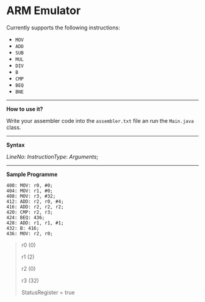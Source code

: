 # ARM Emulator

Currently supports the following instructions: 

- `MOV`
- `ADD`
- `SUB`
- `MUL`
- `DIV`
- `B`
- `CMP`
- `BEQ`
- `BNE`

---

**How to use it?**

Write your assembler code into the `assembler.txt` file an run the `Main.java` class.

---

**Syntax**

*LineNo*: *InstructionType*: *Arguments*;

---

**Sample Programme**

~~~Assembly
400: MOV: r0, #0;
404: MOV: r1, #0;
408: MOV: r3, #32;
412: ADD: r2, r0, #4;
416: ADD: r2, r2, r2;
420: CMP: r2, r3;
424: BEQ: 436;
428: ADD: r1, r1, #1;
432: B: 416;
436: MOV: r2, r0;
~~~

> r0 (0)
> 
> r1 (2)
> 
> r2 (0)
> 
> r3 (32)
> 
> StatusRegister = true
